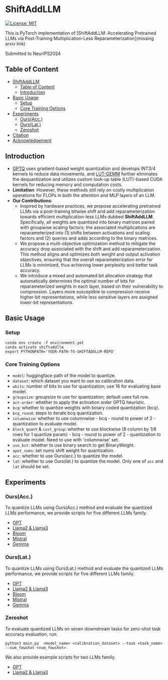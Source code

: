 # ShiftAddLLM

[![License: MIT](https://img.shields.io/badge/License-MIT-success.svg)](https://opensource.org/licenses/MIT)

This is PyTorch implementation of [ShiftAddLLM: Accelerating Pretrained LLMs via Post-Training Multiplication-Less Reparameterization](missing arxiv link)

Submitted to NeurIPS2024

## Table of Content
<!-- [TOC] -->
<div class="toc">
<ul>
<li><a href="#shiftaddllm">ShiftAddLLM</a><ul>
<li><a href="#table-of-content">Table of Content</a></li>
<li><a href="#introduction">Introduction</a></li>
</ul>
</li>
<li><a href="#basic-usage">Basic Usage</a><ul>
<li><a href="#setup">Setup</a></li>
<li><a href="#core-training-options">Core Training Options</a></li>
</ul>
</li>
<li><a href="#experiments">Experiments</a><ul>
<li><a href="#oursacc">Ours(Acc.)</a></li>
<li><a href="#ourslat">Ours(Lat.)</a></li>
<li><a href="#zeroshot">Zeroshot</a></li>
</ul>
</li>
<li><a href="#citation">Citation</a></li>
<li><a href="#acknowledgement">Acknowledgement</a></li>
</ul>
</li>
</ul>
</div>

## Introduction

-  [GPTQ](https://arxiv.org/abs/2210.17323) uses gradient-based weight quantization and develops INT3/4 kernels to reduce data movements, and [LUT-GEMM](https://arxiv.org/abs/2206.09557) further eliminates the dequantization and utilizes custom look-up table (LUT)-based CUDA kernels for reducing memory and computation costs.
- **Limitation**: However, these methods still rely on costly multiplication operations for FLOPs in both the attention and MLP layers of an LLM.
- **Our Contributions**:
    + Inspired by hardware practices, we propose accelerating pretrained LLMs via a post-training bitwise shift and add reparameterization towards efficient multiplication-less LLMs dubbed **ShiftAddLLM**. Specifically, all weights are quantized        into binary matrices paired with groupwise scaling factors; the associated multiplications are reparameterized into (1) shifts between activations and scaling factors and (2) queries and adds according to the binary matrices.
    + We propose a multi-objective optimization method to mitigate the accuracy drop associated with the shift and add reparameterization. This method aligns and optimizes both weight and output activation objectives, ensuring that the overall          reparameterization error for LLMs is minimized, thus achieving lower perplexity and better task accuracy.
    + We introduce a mixed and automated bit allocation strategy that automatically determines the optimal number of bits for reparameterized weights in each layer, based on their vulnerability to compression. Layers more susceptible to
      compression receive higher-bit representations, while less sensitive layers are assigned lower-bit representations.

## Basic Usage
### Setup
```
conda env create -f environment.yml
conda activate shiftaddllm
export PYTHONPATH='YOUR-PATH-TO-SHIFTADDLLM-REPO'
```

### Core Training Options
- `model`: huggingface path of the model to quantize.
- `dataset`: which dataset you want to use as calibration data.
- `wbits`: number of bits to use for quantization; use 16 for evaluating base model.
- `groupsize`: groupsize to use for quantization; default uses full row.
- `act-order`: whether to apply the activation order GPTQ heuristic.
- `bcq`: whether to quantize weights with binary coded quantization (bcq).
- `bcq_round`: steps to iterate bcq quantization.
- `columnwise`: whether to use columnwise - bcq - round to power of 2 - quantization to evaluate model.
- `block_quant` & `cust_group`: whether to use blockwise (8 column by 1/8 rows for 1 quantize param) - bcq - round to power of 2 - quantization to evaluate model. Need to use with 'columnwise' set.
- `use_bst`: whether to use binary search to get BinaryWeight.
- `apot_nums`: set nums shift weight for quantization.
- `acc`: whether to use Ours(acc.) to quantize the model.
- `lat`: whether to use Ours(lat.) to quantize the model. Only one of `acc` and `lat` should be set.

## Experiments
### Ours(Acc.)
To quantize LLMs using Ours(Acc.) method and evaluate the quantized LLMs performance, we provide scripts for five different LLMs family.
- [OPT](script/acc/eval_opt.sh)
- [Llama2 & Llama3](script/acc/eval_llama.sh)
- [Bloom](script/acc/eval_bloom.sh)
- [Mistral](script/acc/eval_mistral.sh)
- [Gemma](script/acc/eval_gemma.sh)

### Ours(Lat.)
To quantize LLMs using Ours(Lat.) method and evaluate the quantized LLMs performance, we provide scripts for five different LLMs family.
- [OPT](script/lat/eval_opt.sh)
- [Llama2 & Llama3](script/lat/eval_llama.sh)
- [Bloom](script/lat/eval_bloom.sh)
- [Mistral](script/lat/eval_mistral.sh)
- [Gemma](script/lat/eval_gemma.sh)

### Zeroshot
To evaluate quantized LLMs on seven downstream tasks for zero-shot task accuracy evaluation, run:
```
python3 main.py  <model_name> <calibration_dataset> --task <task_name> --num_fewshot <num_fewshot> 
```
 We also provide example scripts for two LLMs family.
- [OPT](zeroShot/script/eval_opt.sh)
- [Llama2 & Llama3](zeroShot/script/eval_llama.sh)
